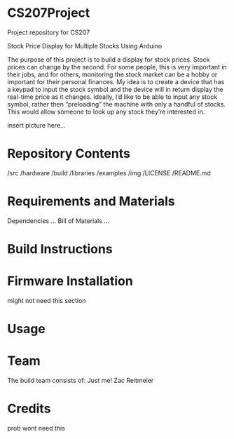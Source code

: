 # CS207Project
Project repository for CS207

Stock Price Display for Multiple Stocks Using Arduino

The purpose of this project is to build a display for stock prices.  Stock prices can change by the second.  For some people, this is very important in their jobs, and for others, monitoring the stock market can be a hobby or important for their personal finances.  My idea is to create a device that has a keypad to input the stock symbol and the device will in return display the real-time price as it changes.  Ideally, I’d like to be able to input any stock symbol, rather then “preloading” the machine with only a handful of stocks.  This would allow someone to look up any stock they’re interested in.

insert picture here...

# Repository Contents

/src
/hardware
/build
/libraries
/examples
/img
/LICENSE
/README.md

# Requirements and Materials

Dependencies
...
Bill of Materials
...

# Build Instructions

# Firmware Installation
might not need this section

# Usage

# Team
The build team consists of:
Just me! Zac Reitmeier

# Credits
prob wont need this
